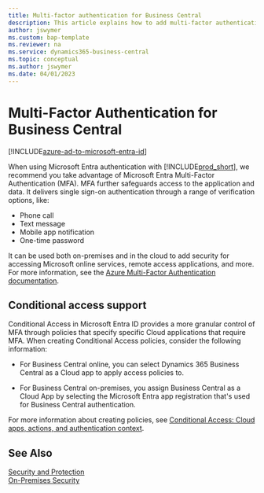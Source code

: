 ```yaml
---
title: Multi-factor authentication for Business Central
description: This article explains how to add multi-factor authentication when your solution uses Microsoft Entra ID as authentication mechanism.
author: jswymer
ms.custom: bap-template
ms.reviewer: na
ms.service: dynamics365-business-central
ms.topic: conceptual
ms.author: jswymer
ms.date: 04/01/2023
---
```

# Multi-Factor Authentication for Business Central  

[!INCLUDE[azure-ad-to-microsoft-entra-id](~/../shared-content/shared/azure-ad-to-microsoft-entra-id.md)]

When using Microsoft Entra authentication with [!INCLUDE[prod_short](../developer/includes/prod_short.md)], we recommend you take advantage of Microsoft Entra Multi-Factor Authentication (MFA). MFA further safeguards access to the application and data. It delivers single sign-on authentication through a range of verification options, like:

- Phone call
- Text message
- Mobile app notification
- One-time password

It can be used both on-premises and in the cloud to add security for accessing Microsoft online services, remote access applications, and more. For more information, see the [Azure Multi-Factor Authentication documentation](/azure/active-directory/authentication/concept-mfa-howitworks).

## Conditional access support

Conditional Access in Microsoft Entra ID provides a more granular control of MFA through policies that specify specific Cloud applications that require MFA. When creating Conditional Access policies, consider the following information:

- For Business Central online, you can select Dynamics 365 Business Central as a Cloud app to apply access policies to.

- For Business Central on-premises, you assign Business Central as a Cloud App by selecting the Microsoft Entra app registration that's used for Business Central authentication.

For more information about creating policies, see [Conditional Access: Cloud apps, actions, and authentication context](/azure/active-directory/conditional-access/concept-conditional-access-cloud-apps).


## See Also

[Security and Protection](security-and-protection.md)  
[On-Premises Security](security-onpremises.md)  
